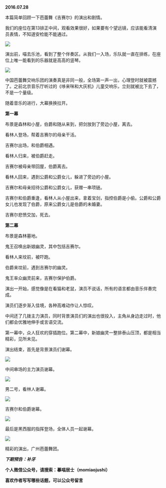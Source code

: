 
          
            
**2016.07.28**

本篇简单回顾一下芭蕾舞《吉赛尔》的演出和剧情。

我们的座位在第13排正中间，观看效果很好，如果要有个望远镜，应该能看清演员表情，不知道安检能不能通过。




![](img/51001-5aadb1fdf605568a.jpg)




演出前，喵去乐池，看到了整个伴奏区。从我们一入场，乐队就一直在排练，在座位上唯一能看到的乐器就是高高的竖琴。




![](img/51001-36072b63f7cd0f18.jpg)




中国芭蕾舞交响乐团的演奏真是非同一般，全场第一声一出，心理登时就被震撼了。之前北京音乐厅听过的《哆来咪和大灰机》儿童交响乐，立刻就被比下去了，不是一个量级。

随着音乐的进行，大幕换换拉开。

**第一幕**

布景是森林和小屋，伯爵和随从来到，把剑放到了旁边小屋，离去。

看林人登场，帮着吉赛尔的母亲干活。

吉赛尔出场，和伯爵相遇。

看林人归来，被伯爵赶走。

吉赛尔被母亲带回屋，伯爵离去。

看林人回来，遇到公爵和公爵女儿，躲进了旁边的小屋。

吉赛尔和母亲招待公爵和公爵女儿，获赠一串项链。

吉赛尔和伯爵重逢，看林人从小屋出来，拿着宝剑，指控伯爵是小偷。公爵和公爵女儿也发现了伯爵，原来公爵女儿是伯爵的未婚妻。

吉赛尔悲愤交加，死去。

**第二幕**

布景是森林墓地。

鬼王召唤出新娘幽灵，其中包括吉赛尔。

看林人来坟前，被吓跑。

伯爵来坟前，遇到吉赛尔的幽灵。

鬼王率众幽灵前来，吉赛尔保护伯爵。

演出一开始，感觉像是在看猫和老鼠，演员不说话，所有的语言都由音乐伴奏完成。

演员们逐步渐入佳境，各种高难动作让人惊叹。

中间还了几拨主力演员，同时背景演员们的演出也很投入，主角从身边走过时，他们都会优雅地伸手或言语交流。

第一幕中，众人狂欢的穿插跑位。第二幕中，新娘幽灵一整排泰山压顶，都是相当精彩，见所未见。

演出结束，首先是背景演员们谢幕。




![](img/51001-c85eb71c114b6853.jpg)




中间串场的主力演员谢幕。




![](img/51001-af338a85e1800fd2.jpg)




男二号，看林人谢幕。




![](img/51001-3785513a9186ceb1.jpg)




吉赛尔和伯爵谢幕。




![](img/51001-c95a8dee1aba2204.jpg)




最后是黑西服的指挥登场，全体人员一起谢幕。




![](img/51001-256a990601266958.jpg)




精彩的演出，广州芭蕾舞团。


***下期预告：补牙***


**个人微信公众号，请搜索：摹喵居士（momiaojushi）**

**喜欢作者写写哪些话题，可以公众号留言**

          
        